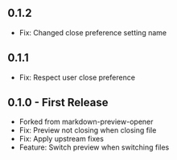 ## 0.1.2
* Fix: Changed close preference setting name

## 0.1.1
* Fix: Respect user close preference

## 0.1.0 - First Release
* Forked from markdown-preview-opener
* Fix: Preview not closing when closing file
* Fix: Apply upstream fixes
* Feature: Switch preview when switching files
